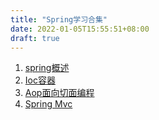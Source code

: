 ```yaml
---
title: "Spring学习合集"
date: 2022-01-05T15:55:51+08:00
draft: true
---
```


1. [spring概述](/post/spring/spring概述.md)
2. [Ioc容器](/post/spring/Ioc容器.md)
3. [Aop面向切面编程](/post/spring/Aop面向切面编程.md)
4. [Spring Mvc](/post/spring/SpringMVC.md)